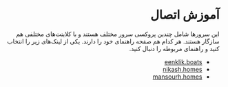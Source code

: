 <div dir="rtl">

# آموزش اتصال

این سرورها شامل چندین پروکسی سرور مختلف هستند و با کلاینت‌های مختلفی هم سازگار هستند. هر کدام هم صفحه راهنمای خود را دارند. یکی از لینک‌های زیر را انتخاب کنید و راهنمای مربوطه را دنبال کنید.

- [eenklik.boats](https://eenklik.boats/0e9e445c3a0842911babef44a0c60104/help/private_help.html)
- [nikash.homes](https://nikash.homes/oQ9PnAkcftAYuUCQz2pbJiDjEg4j9JYF/1b4345c3ecb4996e39bfcb5518f1db24/)
- [mansourh.homes](https://mansourh.homes/npNjcsLeWC0mvHoDnvP5sBztJhA/b468a88671e80413cee47ff45c024008/)
</div>
